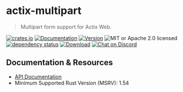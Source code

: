 # actix-multipart

> Multipart form support for Actix Web.

[![crates.io](https://img.shields.io/crates/v/actix-multipart?label=latest)](https://crates.io/crates/actix-multipart)
[![Documentation](https://docs.rs/actix-multipart/badge.svg?version=0.4.0-beta.13)](https://docs.rs/actix-multipart/0.4.0-beta.13)
[![Version](https://img.shields.io/badge/rustc-1.54+-ab6000.svg)](https://blog.rust-lang.org/2021/05/06/Rust-1.54.0.html)
![MIT or Apache 2.0 licensed](https://img.shields.io/crates/l/actix-multipart.svg)
<br />
[![dependency status](https://deps.rs/crate/actix-multipart/0.4.0-beta.13/status.svg)](https://deps.rs/crate/actix-multipart/0.4.0-beta.13)
[![Download](https://img.shields.io/crates/d/actix-multipart.svg)](https://crates.io/crates/actix-multipart)
[![Chat on Discord](https://img.shields.io/discord/771444961383153695?label=chat&logo=discord)](https://discord.gg/NWpN5mmg3x)

## Documentation & Resources

- [API Documentation](https://docs.rs/actix-multipart)
- Minimum Supported Rust Version (MSRV): 1.54

